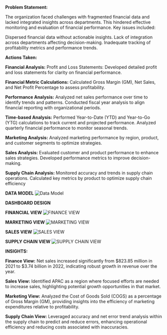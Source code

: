 **Problem Statement:**

The organization faced challenges with fragmented financial data and lacked integrated insights across departments. This hindered effective monitoring and evaluation of financial performance. Key issues included:

Dispersed financial data without actionable insights.
Lack of integration across departments affecting decision-making.
Inadequate tracking of profitability metrics and performance trends.

**Actions Taken:**

**Financial Analysis:**
Profit and Loss Statements:
Developed detailed profit and loss statements for clarity on financial performance.

**Financial Metric Calculations:**
Calculated Gross Margin (GM), Net Sales, and Net Profit Percentage to assess profitability.

**Performance Analysis:**
Analyzed net sales performance over time to identify trends and patterns.
Conducted fiscal year analysis to align financial reporting with organizational periods.

**Time-based Analysis:**
Performed Year-to-Date (YTD) and Year-to-Go (YTG) calculations to track current and projected performance.
Analyzed quarterly financial performance to monitor seasonal trends.

**Marketing Analysis:**
Analyzed marketing performance by region, product, and customer segments to optimize strategies.

**Sales Analysis:**
Evaluated customer and product performance to enhance sales strategies.
Developed performance metrics to improve decision-making.

**Supply Chain Analysis:**
Monitored accuracy and trends in supply chain operations.
Calculated key metrics by product to optimize supply chain efficiency

**DATA MODEL**
![Data Model](https://github.com/Munna002/Atliq_hardware_Power-BI/assets/25215840/eac1c121-c19e-4ac5-b4ed-ac9ae1a0d87a)

**DASHBOARD DESIGN**

**FINANCIAL VIEW**
![FINANCE VIEW](https://github.com/Munna002/Atliq_hardware_Power-BI/assets/25215840/0f32aa4d-f76e-4a2e-b5a5-4c3c9efb10bd)

**MARKETING VIEW**
![MARKETING VIEW](https://github.com/Munna002/Atliq_hardware_Power-BI/assets/25215840/584a87db-0ec7-46f0-bccb-e600507294aa)

**SALES VIEW**
![SALES VIEW](https://github.com/Munna002/Atliq_hardware_Power-BI/assets/25215840/c0419693-8ed5-4bdc-8251-6f2667f536e6)

**SUPPLY CHAIN VIEW**
![SUPPLY CHAIN VIEW](https://github.com/Munna002/Atliq_hardware_Power-BI/assets/25215840/97736140-fcaa-40c7-9786-6c288e1d320f)

**INSIGHTS:**

**Finance View:**
Net sales increased significantly from $823.85 million in 2021 to $3.74 billion in 2022, indicating robust growth in revenue over the year.

**Sales View:**
Identified APAC as a region where focused efforts are needed to increase sales, highlighting potential growth opportunities in that market.

**Marketing View:**
Analyzed the Cost of Goods Sold (COGS) as a percentage of Gross Margin (GM), providing insights into the efficiency of marketing expenditures relative to profitability.

**Supply Chain View:**
 Leveraged accuracy and net error trend analysis within the supply chain to predict and reduce errors, enhancing operational efficiency and reducing costs associated with inaccuracies.
